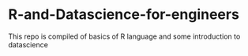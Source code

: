 # R-and-Datascience-for-engineers
This repo is compiled of basics of R language and some introduction to datascience 
